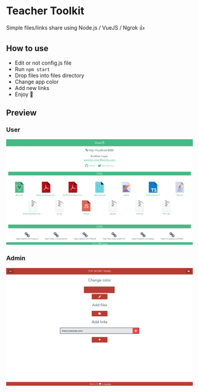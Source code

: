 # Teacher Toolkit

Simple files/links share using Node.js / VueJS / Ngrok :+1:

## How to use

- Edit or not config.js file
- Run ```npm start```
- Drop files into files directory
- Change app color
- Add new links
- Enjoy 🦄

## Preview

### User
![screen](screen/screen_3.png)

### Admin

![screen](screen/screen_4.png)
